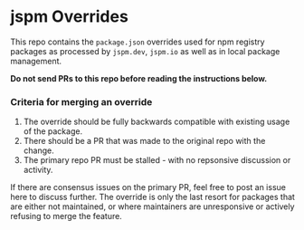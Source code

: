 # jspm Overrides

This repo contains the `package.json` overrides used for npm registry packages as processed by `jspm.dev`, `jspm.io` as well as in local package management.

**Do not send PRs to this repo before reading the instructions below.**

### Criteria for merging an override

1. The override should be fully backwards compatible with existing usage of the package.
2. There should be a PR that was made to the original repo with the change.
3. The primary repo PR must be stalled - with no repsonsive discussion or activity.

If there are consensus issues on the primary PR, feel free to post an issue here to discuss further. The override is only the last resort for packages that are either not maintained, or where maintainers are unresponsive or actively refusing to merge the feature.
